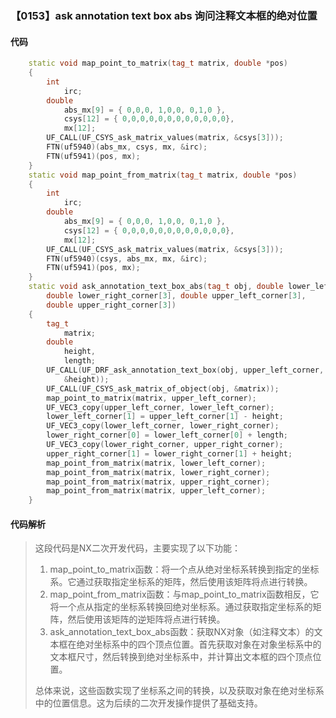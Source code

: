### 【0153】ask annotation text box abs 询问注释文本框的绝对位置

#### 代码

```cpp
    static void map_point_to_matrix(tag_t matrix, double *pos)  
    {  
        int  
            irc;  
        double  
            abs_mx[9] = { 0,0,0, 1,0,0, 0,1,0 },  
            csys[12] = { 0,0,0,0,0,0,0,0,0,0,0,0},  
            mx[12];  
        UF_CALL(UF_CSYS_ask_matrix_values(matrix, &csys[3]));  
        FTN(uf5940)(abs_mx, csys, mx, &irc);  
        FTN(uf5941)(pos, mx);  
    }  
    static void map_point_from_matrix(tag_t matrix, double *pos)  
    {  
        int  
            irc;  
        double  
            abs_mx[9] = { 0,0,0, 1,0,0, 0,1,0 },  
            csys[12] = { 0,0,0,0,0,0,0,0,0,0,0,0},  
            mx[12];  
        UF_CALL(UF_CSYS_ask_matrix_values(matrix, &csys[3]));  
        FTN(uf5940)(csys, abs_mx, mx, &irc);  
        FTN(uf5941)(pos, mx);  
    }  
    static void ask_annotation_text_box_abs(tag_t obj, double lower_left_corner[3],  
        double lower_right_corner[3], double upper_left_corner[3],  
        double upper_right_corner[3])  
    {  
        tag_t  
            matrix;  
        double  
            height,  
            length;  
        UF_CALL(UF_DRF_ask_annotation_text_box(obj, upper_left_corner, &length,  
            &height));  
        UF_CALL(UF_CSYS_ask_matrix_of_object(obj, &matrix));  
        map_point_to_matrix(matrix, upper_left_corner);  
        UF_VEC3_copy(upper_left_corner, lower_left_corner);  
        lower_left_corner[1] = upper_left_corner[1] - height;  
        UF_VEC3_copy(lower_left_corner, lower_right_corner);  
        lower_right_corner[0] = lower_left_corner[0] + length;  
        UF_VEC3_copy(lower_right_corner, upper_right_corner);  
        upper_right_corner[1] = lower_right_corner[1] + height;  
        map_point_from_matrix(matrix, lower_left_corner);  
        map_point_from_matrix(matrix, lower_right_corner);  
        map_point_from_matrix(matrix, upper_right_corner);  
        map_point_from_matrix(matrix, upper_left_corner);  
    }

```

#### 代码解析

> 这段代码是NX二次开发代码，主要实现了以下功能：
>
> 1. map_point_to_matrix函数：将一个点从绝对坐标系转换到指定的坐标系。它通过获取指定坐标系的矩阵，然后使用该矩阵将点进行转换。
> 2. map_point_from_matrix函数：与map_point_to_matrix函数相反，它将一个点从指定的坐标系转换回绝对坐标系。通过获取指定坐标系的矩阵，然后使用该矩阵的逆矩阵将点进行转换。
> 3. ask_annotation_text_box_abs函数：获取NX对象（如注释文本）的文本框在绝对坐标系中的四个顶点位置。首先获取对象在对象坐标系中的文本框尺寸，然后转换到绝对坐标系中，并计算出文本框的四个顶点位置。
>
> 总体来说，这些函数实现了坐标系之间的转换，以及获取对象在绝对坐标系中的位置信息。这为后续的二次开发操作提供了基础支持。
>
